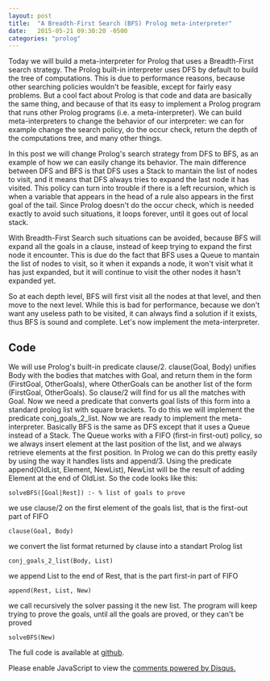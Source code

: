 ```yaml
---
layout: post
title:  "A Breadth-First Search (BFS) Prolog meta-interpreter"
date:   2015-05-21 09:30:20 -0500
categories: "prolog"
---
```

Today we will build a meta-interpreter for Prolog that uses a Breadth-First search strategy. The Prolog built-in interpreter uses DFS by default to build the tree of computations. This is due to performance reasons, because other searching policies wouldn't be feasible, except for fairly easy problems. But a cool fact about Prolog is that code and data are basically the same thing, and because of that its easy to implement a Prolog program that runs other Prolog programs (i.e. a meta-interpreter).
We can build meta-interpreters to change the behavior of our interpreter: we can for example change the search policy, do the occur check, return the depth of the computations tree, and many other things.

In this post we will change Prolog's search strategy from DFS to BFS, as an example of how we can easily change its behavior.
The main difference between DFS and BFS is that DFS uses a Stack to mantain the list of nodes to visit, and it means that DFS always tries to expand the last node it has visited. This policy can turn into trouble if there is a
left recursion, which is when a variable that appears in the head of a rule also appears in the first goal of the tail. Since Prolog doesn't do the occur check, which is needed exactly to avoid such situations, it loops forever, until it goes out of local stack.

With Breadth-First Search such situations can be avoided, because BFS will expand all the goals in a clause, instead of keep trying to expand the first node it encounter.
This is due do the fact that BFS uses a Queue to mantain the list of nodes to visit, so it when it expands a node, it won't visit what it has just expanded, but it will continue to visit the other nodes it hasn't expanded yet.

So at each depth level, BFS will first visit all the nodes at that level, and then move to the next level. While this is bad for performance, because we don't want any useless path to be visited, it can always find a solution if it exists, thus BFS is sound and complete. Let's now implement the meta-interpreter.

## Code
We will use Prolog's built-in predicate clause/2.
clause(Goal, Body) unifies Body with the bodies that matches with Goal, and return them in the form (FirstGoal, OtherGoals), where OtherGoals can be another list of the form (FirstGoal, OtherGoals). So clause/2 will find for us all the matches with Goal. Now we need a predicate that converts goal lists of this form into a standard prolog list with square brackets. To do this we will implement the predicate conj_goals_2_list.
Now we are ready to implement the meta-interpreter. Basically BFS is the same as DFS except that it uses a Queue instead of a Stack. The Queue works with a FIFO (first-in first-out) policy, so we always insert element at the last position of the list, and we always retrieve elements at the first position.
In Prolog we can do this pretty easily by using the way it handles lists and append/3.
Using the predicate append(OldList, Element, NewList), NewList will be the result of adding Element at the end of OldList.
So the code looks like this:

    solveBFS([Goal|Rest]) :- % list of goals to prove

we use clause/2 on the first element of the goals list, that is the first-out part of FIFO

    clause(Goal, Body)

we convert the list format returned by clause into a standart Prolog list

    conj_goals_2_list(Body, List)

we append List to the end of Rest, that is the part first-in part of FIFO

    append(Rest, List, New)

we call recursively the solver passing it the new list. The program will keep trying to prove the goals, until all the goals are proved, or they can't be proved

    solveBFS(New)

The full code is available at [github][ghub].

[ghub]: http://github.com/blackecho/prolog-programs

<div id="disqus_thread"></div>
<script>
/**
* RECOMMENDED CONFIGURATION VARIABLES: EDIT AND UNCOMMENT THE SECTION BELOW TO INSERT DYNAMIC VALUES FROM YOUR PLATFORM OR CMS.
* LEARN WHY DEFINING THESE VARIABLES IS IMPORTANT: https://disqus.com/admin/universalcode/#configuration-variables
*/

var disqus_config = function () {
this.page.url = "www.gabrieleangeletti.com/2015/05/prolog-bfs-meta-interpreter"; // Replace PAGE_URL with your page's canonical URL variable
this.page.identifier = "A Breadth-First Search (BFS) Prolog meta-interpreter"; // Replace PAGE_IDENTIFIER with your page's unique identifier variable
};

(function() { // DON'T EDIT BELOW THIS LINE
var d = document, s = d.createElement('script');

s.src = '//gabrieleangeletti.disqus.com/embed.js';

s.setAttribute('data-timestamp', +new Date());
(d.head || d.body).appendChild(s);
})();
</script>
<noscript>Please enable JavaScript to view the <a href="https://disqus.com/?ref_noscript" rel="nofollow">comments powered by Disqus.</a></noscript>
